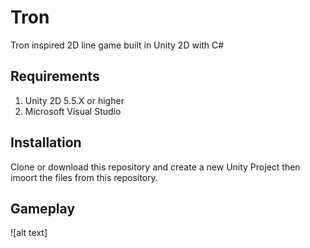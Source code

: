# Tron
Tron inspired 2D line game built in Unity 2D with C#

## Requirements 
1. Unity 2D 5.5.X or higher
2. Microsoft Visual Studio

## Installation
Clone or download this repository and create a new Unity Project then imoort the files from this repository. 

## Gameplay 
![alt text]
